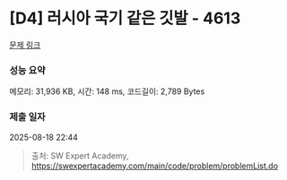 # [D4] 러시아 국기 같은 깃발 - 4613 

[문제 링크](https://swexpertacademy.com/main/code/problem/problemDetail.do?contestProbId=AWQl9TIK8qoDFAXj) 

### 성능 요약

메모리: 31,936 KB, 시간: 148 ms, 코드길이: 2,789 Bytes

### 제출 일자

2025-08-18 22:44



> 출처: SW Expert Academy, https://swexpertacademy.com/main/code/problem/problemList.do